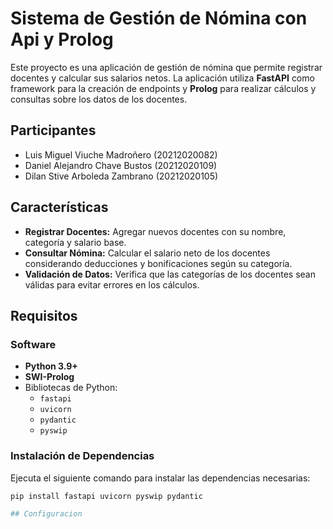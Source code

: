 # Sistema de Gestión de Nómina con Api y Prolog

Este proyecto es una aplicación de gestión de nómina que permite registrar docentes y calcular sus salarios netos. La aplicación utiliza **FastAPI** como framework para la creación de endpoints y **Prolog** para realizar cálculos y consultas sobre los datos de los docentes.

## Participantes
- Luis Miguel Viuche Madroñero (20212020082)
- Daniel Alejandro Chave Bustos (20212020109)
- Dilan Stive Arboleda Zambrano (20212020105)


## Características

- **Registrar Docentes:** Agregar nuevos docentes con su nombre, categoría y salario base.
- **Consultar Nómina:** Calcular el salario neto de los docentes considerando deducciones y bonificaciones según su categoría.
- **Validación de Datos:** Verifica que las categorías de los docentes sean válidas para evitar errores en los cálculos.

## Requisitos

### Software
- **Python 3.9+**
- **SWI-Prolog**
- Bibliotecas de Python:
  - `fastapi`
  - `uvicorn`
  - `pydantic`
  - `pyswip`

### Instalación de Dependencias
Ejecuta el siguiente comando para instalar las dependencias necesarias:
```bash
pip install fastapi uvicorn pyswip pydantic

## Configuracion



